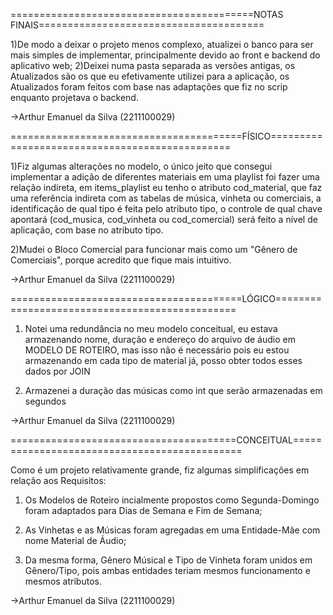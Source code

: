 ==========================================NOTAS FINAIS=======================================

1)De modo a deixar o projeto menos complexo, atualizei o banco para ser mais simples de implementar, principalmente devido ao front e backend do aplicativo web;
2)Deixei numa pasta separada as versões antigas, os Atualizados são os que eu efetivamente utilizei para a aplicação, os Atualizados foram feitos com base nas adaptações que fiz no scrip enquanto projetava o backend.


->Arthur Emanuel da Silva (2211100029)

========================================FÍSICO===============================================

1)Fiz algumas alterações no modelo, o único jeito que consegui implementar a adição de diferentes materiais em uma playlist foi fazer uma relação indireta, em items_playlist eu tenho o atributo cod_material, que faz uma referência indireta com as tabelas de música, vinheta ou comerciais, a identificação de qual tipo é feita pelo atributo tipo, o controle de qual chave apontará (cod_musica, cod_vinheta ou cod_comercial) será feito a nível de aplicação, com base no atributo tipo.

2)Mudei o Bloco Comercial para funcionar mais como um "Gênero de Comerciais", porque acredito que fique mais intuitivo.

->Arthur Emanuel da Silva (2211100029)

========================================LÓGICO===============================================

1) Notei uma redundância no meu modelo conceitual, eu estava armazenando nome, duração e endereço do arquivo de áudio em MODELO DE ROTEIRO, 
mas isso não é necessário pois eu estou armazenando em cada tipo de material já, posso obter todos esses dados por JOIN

2) Armazenei a duração das músicas como int que serão armazenadas em segundos

->Arthur Emanuel da Silva (2211100029)

=======================================CONCEITUAL=============================================

Como é um projeto relativamente grande, fiz algumas simplificações em relação aos Requisitos:

1) Os Modelos de Roteiro incialmente propostos como Segunda-Domingo foram adaptados para Dias de Semana e Fim de Semana;

2) As Vinhetas e as Músicas foram agregadas em uma Entidade-Mãe com nome Material de Áudio;

3) Da mesma forma, Gênero Músical e Tipo de Vinheta foram unidos em Gênero/Tipo, pois ambas entidades teriam mesmos funcionamento e mesmos atributos.

->Arthur Emanuel da Silva (2211100029)
                                                                                                                
